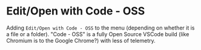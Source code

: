 # Edit/Open with Code - OSS
Adding `Edit/Open with Code - OSS` to the menu (depending on whether it is a file or a folder). "Code - OSS" is a fully Open Source VSCode build (like Chromium is to the Google Chrome?) with less of telemetry.
